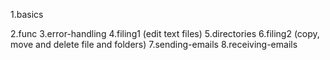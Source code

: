 1.basics

2.func
3.error-handling
4.filing1 (edit text files)
5.directories
6.filing2 (copy, move and delete file and folders)
7.sending-emails
8.receiving-emails
